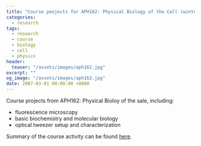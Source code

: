 ```yaml
---
title: "Course peojects for APH162: Physical Biology of the Cell (winter 2017)"
categories:
  - research
tags:
  - research
  - course
  - biology
  - cell
  - physics
header:
  teaser: "/assets/images/aph162.jpg"
excerpt: ""
og_image: "/assets/images/aph162.jpg"
date: 2007-03-01 00:00:00 +0800
---
```


Course projects from APH162: Physical Bioloy of the sale, including:

* fluorescence microscopy
* basic biochemistry and molecular biology
* optical tweezer setup and characterization

Summary of the course activity can be found [here](https://sites.google.com/site/aph162/).
